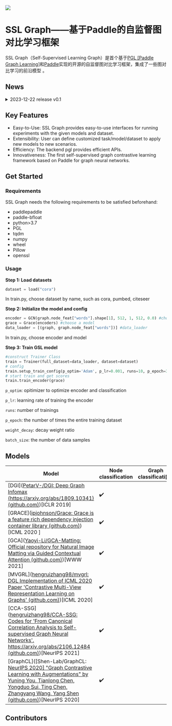 ![](https://raw.githubusercontent.com/forgivingsoldier/image/main/teat/DALL%C2%B7E%202023-12-21%2017.32.04%20-%20Design%20a%20sharp%20and%20professional%20logo%20for%20'SSL%20Graph'.%20The%20logo%20must%20clearly%20showcase%20the%20acronym%20'SSL'%20incorporated%20within%20a%20molecular%20structure%20compo.png)

# SSL Graph——基于Paddle的自监督图对比学习框架

SSL Graph（Self-Supervised Learning Graph）是首个基于[PGL [Paddle Graph Learning]](https://github.com/PaddlePaddle/PGL)和[Paddle](https://github.com/PaddlePaddle/Paddle)实现的开源的自监督图对比学习框架，集成了一些图对比学习的前沿模型 。

## News

<details>
<summary>
2023-12-22 release v0.1
</summary>
<br/>

We release the latest version v0.1.0

- Models:MVGRL,DGI,GRACE,GCA,CCA-SSG,GraphCL
- Dataset:Cora,Citeseer

</details>

## Key Features

- Easy-to-Use: SSL Graph provides easy-to-use interfaces for running experiments with the given models and dataset.
- Extensibility: User can define customized task/model/dataset to apply new models to new scenarios.
- Efficiency: The backend pgl provides efficient APIs.
- Innovativeness: The first self-supervised graph contrastive learning framework based on Paddle for graph neural networks.

## Get Started

### Requirements

SSL Graph needs the following requirements to be satisfied beforehand:

- paddlepaddle
- paddle-bfloat
- python>3.7
- PGL
- tqdm
- numpy
- wheel
- Pillow
- openssl

### Usage

**Step 1: Load datasets**

```python
dataset = load("cora")
```

In train.py, choose dataset by name, such as cora, pumbed, citeseer

**Step 2: Initialize the model and config**

```python
encoder = GCN(graph.node_feat["words"].shape[1], 512, 1, 512, 0.0) #choose an encoder
grace = Grace(encoders) #choose a model
data_loader = [(graph, graph.node_feat["words"])] #data_loader
```

In train.py, choose encoder and model

**Step 3: Train GSL model**

```python
#construct Trainer Class
train = Trainer(full_dataset=data_loader, dataset=dataset)
# config
train.setup_train_config(p_optim='Adam', p_lr=0.001, runs=10, p_epoch=300, weight_decay=0.0, batch_szie=256)
# start train and get scores
train.train_encoder(grace)
```

`p_optim`:  opitimizer to optimize encoder and classification

`p_lr`: learning rate of training the encoder

`runs`: number of trainings

`p_epoch`:  the number of times the entire training dataset

`weight_decay`: decay weight ratio

`batch_size`: the number of data samples

## Models

| Model                                                        | Node classification | Graph classificati[on |
| ------------------------------------------------------------ | ------------------- | --------------------- |
| [DGI]([PetarV-/DGI: Deep Graph Infomax (https://arxiv.org/abs/1809.10341) (github.com)](https://github.com/PetarV-/DGI))[ICLR 2019] | :heavy_check_mark:  |                       |
| [GRACE]([ipjohnson/Grace: Grace is a feature rich dependency injection container library (github.com)](https://github.com/ipjohnson/Grace))[ICML 2020 ] | :heavy_check_mark:  |                       |
| [GCA]([Yaoyi-Li/GCA-Matting: Official repository for Natural Image Matting via Guided Contextual Attention (github.com)](https://github.com/Yaoyi-Li/GCA-Matting))[WWW 2021] | :heavy_check_mark:  |                       |
| [MVGRL]([hengruizhang98/mvgrl: DGL Implementation of ICML 2020 Paper 'Contrastive Multi-View Representation Learning on Graphs' (github.com)](https://github.com/hengruizhang98/mvgrl))[ICML 2020] | :heavy_check_mark:  |                       |
| [CCA-SSG]([hengruizhang98/CCA-SSG: Codes for 'From Canonical Correlation Analysis to Self-supervised Graph Neural Networks'. https://arxiv.org/abs/2106.12484 (github.com)](https://github.com/hengruizhang98/CCA-SSG))[NeurIPS 2021] | :heavy_check_mark:  |                       |
| [GraphCL]([Shen-Lab/GraphCL: [NeurIPS 2020\] "Graph Contrastive Learning with Augmentations" by Yuning You, Tianlong Chen, Yongduo Sui, Ting Chen, Zhangyang Wang, Yang Shen (github.com)](https://github.com/Shen-Lab/GraphCL))[NeurIPS 2020] | :heavy_check_mark:  |                       |

## Contributors
